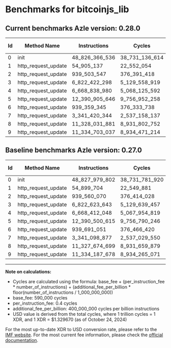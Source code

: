 # Benchmarks for bitcoinjs_lib

## Current benchmarks Azle version: 0.28.0

| Id  | Method Name         | Instructions   | Cycles         | USD           | USD/Million Calls | Change                                |
| --- | ------------------- | -------------- | -------------- | ------------- | ----------------- | ------------------------------------- |
| 0   | init                | 48_826_366_536 | 38_731_136_614 | $0.0514996304 | $51_499.63        | <font color="green">-1_613_266</font> |
| 1   | http_request_update | 54_905_137     | 22_552_054     | $0.0000299868 | $29.98            | <font color="red">+5_433</font>       |
| 2   | http_request_update | 939_503_547    | 376_391_418    | $0.0005004764 | $500.47           | <font color="green">-56_523</font>    |
| 3   | http_request_update | 6_822_422_298  | 5_129_558_919  | $0.0068206206 | $6_820.62         | <font color="green">-201_345</font>   |
| 4   | http_request_update | 6_668_838_980  | 5_068_125_592  | $0.0067389346 | $6_738.93         | <font color="red">+426_932</font>     |
| 5   | http_request_update | 12_390_905_646 | 9_756_952_258  | $0.0129735267 | $12_973.52        | <font color="red">+405_031</font>     |
| 6   | http_request_update | 939_359_345    | 376_333_738    | $0.0005003997 | $500.39           | <font color="green">-331_706</font>   |
| 7   | http_request_update | 3_341_420_344  | 2_537_158_137  | $0.0033735831 | $3_373.58         | <font color="red">+321_467</font>     |
| 8   | http_request_update | 11_328_031_881 | 8_931_802_752  | $0.0118763502 | $11_876.35        | <font color="red">+357_182</font>     |
| 9   | http_request_update | 11_334_703_037 | 8_934_471_214  | $0.0118798983 | $11_879.89        | <font color="red">+515_359</font>     |

## Baseline benchmarks Azle version: 0.27.0

| Id  | Method Name         | Instructions   | Cycles         | USD           | USD/Million Calls |
| --- | ------------------- | -------------- | -------------- | ------------- | ----------------- |
| 0   | init                | 48_827_979_802 | 38_731_781_920 | $0.0515004885 | $51_500.48        |
| 1   | http_request_update | 54_899_704     | 22_549_881     | $0.0000299839 | $29.98            |
| 2   | http_request_update | 939_560_070    | 376_414_028    | $0.0005005064 | $500.50           |
| 3   | http_request_update | 6_822_623_643  | 5_129_639_457  | $0.0068207277 | $6_820.72         |
| 4   | http_request_update | 6_668_412_048  | 5_067_954_819  | $0.0067387075 | $6_738.70         |
| 5   | http_request_update | 12_390_500_615 | 9_756_790_246  | $0.0129733113 | $12_973.31        |
| 6   | http_request_update | 939_691_051    | 376_466_420    | $0.0005005761 | $500.57           |
| 7   | http_request_update | 3_341_098_877  | 2_537_029_550  | $0.0033734121 | $3_373.41         |
| 8   | http_request_update | 11_327_674_699 | 8_931_659_879  | $0.0118761602 | $11_876.16        |
| 9   | http_request_update | 11_334_187_678 | 8_934_265_071  | $0.0118796242 | $11_879.62        |

---

**Note on calculations:**

- Cycles are calculated using the formula: base_fee + (per_instruction_fee \* number_of_instructions) + (additional_fee_per_billion \* floor(number_of_instructions / 1_000_000_000))
- base_fee: 590_000 cycles
- per_instruction_fee: 0.4 cycles
- additional_fee_per_billion: 400_000_000 cycles per billion instructions
- USD value is derived from the total cycles, where 1 trillion cycles = 1 XDR, and 1 XDR = $1.329670 (as of October 24, 2024)

For the most up-to-date XDR to USD conversion rate, please refer to the [IMF website](https://www.imf.org/external/np/fin/data/rms_sdrv.aspx).
For the most current fee information, please check the [official documentation](https://internetcomputer.org/docs/current/developer-docs/gas-cost#execution).
